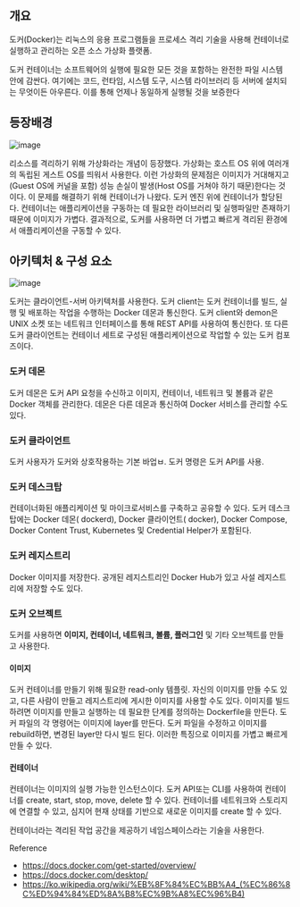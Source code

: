 ## 개요

도커(Docker)는 리눅스의 응용 프로그램들을 프로세스 격리 기술을 사용해 컨테이너로 실행하고 관리하는 오픈 소스 가상화 플랫폼.

도커 컨테이너는 소프트웨어의 실행에 필요한 모든 것을 포함하는 완전한 파일 시스템 안에 감싼다. 여기에는 코드, 런타임, 시스템 도구, 시스템 라이브러리 등 서버에 설치되는 무엇이든 아우른다. 이를 통해 언제나 동일하게 실행될 것을 보증한다

## 등장배경

![image](https://user-images.githubusercontent.com/28949162/212274124-80e86279-4c9c-4552-970f-382ed71b66ad.png)

리소스를 격리하기 위해 가상화라는 개념이 등장했다. 가상화는 호스트 OS 위에 여러개의 독립된 게스트 OS를 띄워서 사용한다. 
이런 가상화의 문제점은 이미지가 거대해지고(Guest OS에 커널을 포함) 성능 손실이 발생(Host OS를 거쳐야 하기 때문)한다는 것이다.
이 문제를 해결하기 위해 컨테이너가 나왔다. 도커 엔진 위에 컨테이너가 할당된다. 컨테이너는 애플리케이션을 구동하는 데 필요한 라이브러리 및 실행파일만 존재하기 때문에 이미지가 가볍다.
결과적으로, 도커를 사용하면 더 가볍고 빠르게 격리된 환경에서 애플리케이션을 구동할 수 있다.

## 아키텍처 & 구성 요소

![image](https://user-images.githubusercontent.com/28949162/212272376-4607d2f2-4477-4881-9c41-78733915de09.png)

도커는 클라이언트-서버 아키텍처를 사용한다. 도커 client는 도커 컨테이너를 빌드, 실행 및 배포하는 작업을 수행하는 Docker 데몬과 통신한다.
도커 client와 demon은 UNIX 소켓 또는 네트워크 인터페이스를 통해 REST API를 사용하여 통신한다. 또 다른 도커 클라이언트는 컨테이너 세트로 구성된 애플리케이션으로 작업할 수 있는 도커 컴포즈이다.

### 도커 데몬

도커 데몬은 도커 API 요청을 수신하고 이미지, 컨테이너, 네트워크 및 볼륨과 같은 Docker 객체를 관리한다. 데몬은 다른 데몬과 통신하여 Docker 서비스를 관리할 수도 있다.

### 도커 클라이언트

도커 사용자가 도커와 상호작용하는 기본 바업ㅂ. 도커 명령은 도커 API를 사용.

### 도커 데스크탑

컨테이너화된 애플리케이션 및 마이크로서비스를 구축하고 공유할 수 있다. 도커 데스크탑에는  Docker 데몬( dockerd), Docker 클라이언트( docker), Docker Compose, Docker Content Trust, Kubernetes 및 Credential Helper가 포함된다.

### 도커 레지스트리

Docker 이미지를 저장한다. 공개된 레지스트리인 Docker Hub가 있고 사설 레지스트리에 저장할 수도 있다.

### 도커 오브젝트

도커를 사용하면 **이미지, 컨테이너, 네트워크, 볼륨, 플러그인** 및 기타 오브젝트를 만들고 사용한다.

#### 이미지

도커 컨테이너를 만들기 위해 필요한 read-only 템플릿. 자신의 이미지를 만들 수도 있고, 다른 사람이 만들고 레지스트리에 게시한 이미지를 사용할 수도 있다. 이미지를 빌드하려면 이미지를 만들고 실행하는 데 필요한 단계를 정의하는 Dockerfile을 만든다. 도커 파일의 각 명령어는 이미지에 layer를 만든다. 도커 파일을 수정하고 이미지를 rebuild하면, 변경된 layer만 다시 빌드 된다. 이러한 특징으로 이미지를 가볍고 빠르게 만들 수 있다.

#### 컨테이너

컨테이너는 이미지의 실행 가능한 인스턴스이다. 도커 API또는 CLI를 사용하여 컨테이너를 create, start, stop, move, delete 할 수 있다. 컨테이너를 네트워크와 스토리지에 연결할 수 있고, 심지어 현재 상태를 기반으로 새로운 이미지를 create 할 수 있다.

컨테이너라는 격리된 작업 공간을 제공하기 네임스페이스라는 기술을 사용한다.

Reference
- https://docs.docker.com/get-started/overview/
- https://docs.docker.com/desktop/
- https://ko.wikipedia.org/wiki/%EB%8F%84%EC%BB%A4_(%EC%86%8C%ED%94%84%ED%8A%B8%EC%9B%A8%EC%96%B4)
